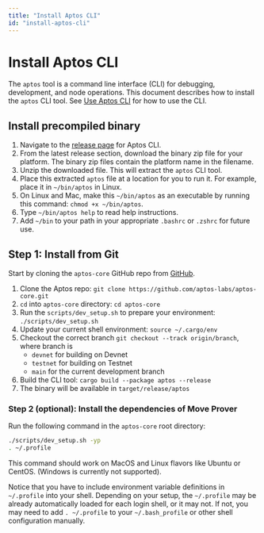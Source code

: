 ```yaml
---
title: "Install Aptos CLI"
id: "install-aptos-cli"
---
```


# Install Aptos CLI

The `aptos` tool is a command line interface (CLI) for debugging, development, and node operations. This document describes how to install the `aptos` CLI tool. See [Use Aptos CLI](use-aptos-cli) for how to use the CLI.

## Install precompiled binary

1. Navigate to the [release page](https://github.com/aptos-labs/aptos-core/releases?q=cli&expanded=true) for Aptos CLI.
2. From the latest release section, download the binary zip file for your platform. The binary zip files contain the platform name in the filename.
3. Unzip the downloaded file. This will extract the `aptos` CLI tool.
4. Place this extracted `aptos` file at a location for you to run it. For example, place it in `~/bin/aptos` in Linux.
5. On Linux and Mac, make this `~/bin/aptos` as an executable by running this command: `chmod +x ~/bin/aptos`.
6. Type `~/bin/aptos help` to read help instructions.
7. Add `~/bin` to your path in your appropriate `.bashrc` or `.zshrc` for future use.

## Step 1: Install from Git

Start by cloning the `aptos-core` GitHub repo from [GitHub](https://github.com/aptos-labs/aptos-core).

1. Clone the Aptos repo:  `git clone https://github.com/aptos-labs/aptos-core.git`
2. `cd` into `aptos-core` directory: `cd aptos-core`
3. Run the `scripts/dev_setup.sh` to prepare your environment: `./scripts/dev_setup.sh`
4. Update your current shell environment: `source ~/.cargo/env`
5. Checkout the correct branch `git checkout --track origin/branch`, where branch is
    - `devnet` for building on Devnet
    - `testnet` for building on Testnet
    - `main` for the current development branch
6. Build the CLI tool: `cargo build --package aptos --release`
7. The binary will be available in `target/release/aptos`

### Step 2 (optional): Install the dependencies of Move Prover

Run the following command in the `aptos-core` root directory:
```bash
./scripts/dev_setup.sh -yp
. ~/.profile
```
This command should work on MacOS and Linux flavors like Ubuntu or CentOS. (Windows is currently not supported).

Notice that you have to include environment variable definitions in `~/.profile` into your shell. Depending on your
setup, the  `~/.profile` may be already automatically loaded for each login shell, or it may not. If not, you may
need to add `. ~/.profile` to your `~/.bash_profile` or other shell configuration manually.
